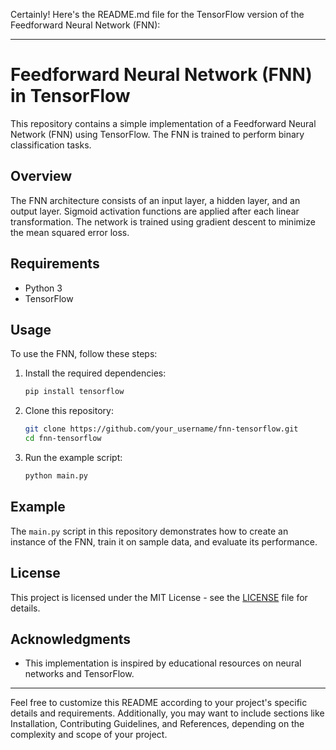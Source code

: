 Certainly! Here's the README.md file for the TensorFlow version of the Feedforward Neural Network (FNN):

---

# Feedforward Neural Network (FNN) in TensorFlow

This repository contains a simple implementation of a Feedforward Neural Network (FNN) using TensorFlow. The FNN is trained to perform binary classification tasks.

## Overview

The FNN architecture consists of an input layer, a hidden layer, and an output layer. Sigmoid activation functions are applied after each linear transformation. The network is trained using gradient descent to minimize the mean squared error loss.

## Requirements

- Python 3
- TensorFlow

## Usage

To use the FNN, follow these steps:

1. Install the required dependencies:
   ```bash
   pip install tensorflow
   ```

2. Clone this repository:
   ```bash
   git clone https://github.com/your_username/fnn-tensorflow.git
   cd fnn-tensorflow
   ```

3. Run the example script:
   ```bash
   python main.py
   ```

## Example

The `main.py` script in this repository demonstrates how to create an instance of the FNN, train it on sample data, and evaluate its performance.

## License

This project is licensed under the MIT License - see the [LICENSE](LICENSE) file for details.

## Acknowledgments

- This implementation is inspired by educational resources on neural networks and TensorFlow.

---

Feel free to customize this README according to your project's specific details and requirements. Additionally, you may want to include sections like Installation, Contributing Guidelines, and References, depending on the complexity and scope of your project.

